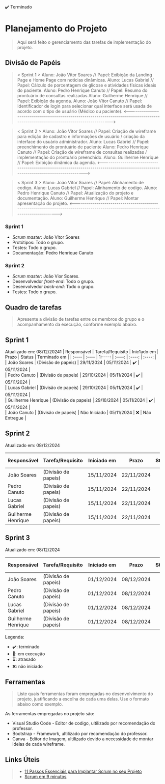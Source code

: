 ✔️ Terminado

# Planejamento do Projeto

> Aqui será feito o gerenciamento das tarefas de implementação do projeto.

## Divisão de Papéis

> < Sprint 1 >
   Aluno: João Vitor Soares // Papel: Exibição da Landing Page e Home Page com notícias dinâmicas.
   Aluno: Lucas Gabriel // Papel: Cálculo de porcentagem de glicose e atividades físicas ideais do paciente.
   Aluno: Pedro Henrique Canuto // Papel: Resumo do prontuário de consultas realizadas
   Aluno: Guilherme Henrique // Papel: Exibição da agenda.
   Aluno: João Vitor Canuto // Papel: Identificador de login para selecionar qual interface será usada de acordo com o tipo de usuário (Médico ou paciente).
<-------------------------------------------------------------------------------------------------------------------------------------->

> < Sprint 2 >
   Aluno: João Vitor Soares // Papel: Criação de wireframe para edição de cadastro e informações de usuário / criação da interface do usuário administrador.
   Aluno: Lucas Gabriel // Papel:  preenchimento do prontuário de paciente 
   Aluno: Pedro Henrique Canuto // Papel: Criação de wireframe de consultas realizadas / implementação do prontuário preenchido.
   Aluno: Guilherme Henrique // Papel: Exibição dinâmica da agenda.
<-------------------------------------------------------------------------------------------------------------------------------------->

> < Sprint 3 >
   Aluno: João Vitor Soares // Papel: Alinhamento de codigo.
   Aluno: Lucas Gabriel // Papel:  Alinhamento de codigo.
   Aluno: Pedro Henrique Canuto // Papel: Atualização do projeto e documentação.
   Aluno: Guilherme Henrique // Papel: Montar apresentação do projeto.
<-------------------------------------------------------------------------------------------------------------------------------------->   
### Sprint 1
- _Scrum master_: João Vitor Soares
- Protótipos: Todo o grupo.
- Testes: Todo o grupo.
- Documentação: Pedro Henrique Canuto

### Sprint 2
- _Scrum master_: João Vior Soares.
- Desenvolvedor _front-end_: Todo o grupo.
- Desenvolvedor _back-end_: Todo o grupo.
- Testes: Todo o grupo.

## Quadro de tarefas

> Apresente a divisão de tarefas entre os membros do grupo e o acompanhamento da execução, conforme exemplo abaixo.

## Sprint 1

Atualizado em: 08/12/20241
| Responsável        | Tarefa/Requisito    | Inic1ado em  | Prazo      | Status | Terminado em |
| :----              |    :----            |     1:----:  | :----:     | :----: | :----:       |  
| João Soares        | (Divisão de papeis) | 29/11/2024   | 05/11/2024 | ✔️     | 05/11/2024   |  
| Pedro Canuto       | (Divisão de papeis) | 29/10/2024   | 05/11/2024 | ✔️     | 05/11/2024   |         
| Lucas Gabriel      | (Divisão de papeis) | 29/10/2024   | 05/11/2024 | ✔️     | 05/11/2024   |                
| Guilherme Henrique | (Divisão de papeis) | 29/10/2024   | 05/11/2024 | ✔️     | 05/11/2024   |      
| João Canuto        | (Divisão de papeis) | Não Iniciado | 05/11/2024 | ❌     | Não Entregue |  

## Sprint 2

Atualizado em: 08/12/2024

| Responsável        | Tarefa/Requisito    | Iniciado em  | Prazo      | Status | Terminado em |
| :----              |    :----            |      :----:  | :----:     | :----: | :----:       |  
| João Soares        | (Divisão de papeis) | 15/11/2024   | 22/11/2024 | ✔️     | 22/11/2024   |  
| Pedro Canuto       | (Divisão de papeis) | 15/11/2024   | 22/11/2024 | ✔️     | 22/11/2024   |         
| Lucas Gabriel      | (Divisão de papeis) | 15/11/2024   | 22/11/2024 | ✔️     | 22/11/2024   |                
| Guilherme Henrique | (Divisão de papeis) | 15/11/2024   | 22/11/2024 | ✔️     | 22/11/2024   |      

## Sprint 3

Atualizado em: 08/12/2024

| Responsável        | Tarefa/Requisito    | Iniciado em  | Prazo      | Status | Terminado em |
| :----              |    :----            |      :----:  | :----:     | :----: | :----:       |  
| João Soares        | (Divisão de papeis) | 01/12/2024   | 08/12/2024 | ✔️     | 08/12/2024   |  
| Pedro Canuto       | (Divisão de papeis) | 01/12/2024   | 08/12/2024 | ✔️     | 08/12/2024   |         
| Lucas Gabriel      | (Divisão de papeis) | 01/12/2024   | 08/12/2024 | ✔️     | 08/12/2024   |                
| Guilherme Henrique | (Divisão de papeis) | 01/12/2024   | 08/12/2024 | ✔️     | 08/12/2024   |


Legenda:
- ✔️: terminado
- 📝: em execução
- ⌛: atrasado
- ❌: não iniciado

## Ferramentas

> Liste quais ferramentas foram empregadas no desenvolvimento do  projeto, justificando a escolha de cada uma delas. Use o formato abaixo como exemplo.

As ferramentas empregadas no projeto são:

- Visual Studio Code - Editor de codigo, ultilizado por recomendação do professor.
- Bootstrap - Framework, ultilizado por recomendação do professor.
- Canva - Editor de Imagem, ultilizado devido a necessidade de montar ideias de cada wireframe.

## Links Úteis
> - [11 Passos Essenciais para Implantar Scrum no seu Projeto](https://mindmaster.com.br/scrum-11-passos/)
> - [Scrum em 9 minutos](https://www.youtube.com/watch?v=XfvQWnRgxG0)


